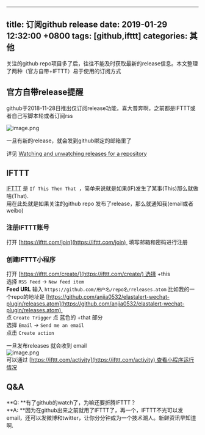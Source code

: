 
---
title: 订阅github release
date: 2019-01-29 12:32:00 +0800
tags: [github,ifttt]
categories: 其他
---

关注的github repo项目多了后，往往不能及时获取最新的release信息。本文整理了两种（官方自带+IFTTT）易于使用的订阅方式

<!-- more -->
## 官方自带release提醒
github于2018-11-28日推出仅订阅release功能，喜大普奔啊，之前都是IFTTT或者自己写脚本轮或者订阅rss

![image.png](https://cdn.nlark.com/yuque/0/2019/png/226273/1548733703278-4e1950fb-7799-49eb-8a83-9a0e03619544.png#align=left&display=inline&height=375&linkTarget=_blank&name=image.png&originHeight=375&originWidth=1023&size=78024&width=1023)

一旦有新的release，就会发到github绑定的邮箱里了

详见 [Watching and unwatching releases for a repository](https://help.github.com/articles/watching-and-unwatching-releases-for-a-repository/)


## IFTTT
[IFTTT](https://ifttt.com) 是 `If This Then That`  ，简单来说就是如果(IF)发生了某事(This)那么就做啥(That).<br />用在此处就是如果关注的github repo 发布了release，那么就通知我(email或者weibo)

### 注册IFTTT账号
打开 [https://ifttt.com/join](https://ifttt.com/join)  填写邮箱和密码进行注册

### 创建IFTTT小程序
打开 [https://ifttt.com/create/](https://ifttt.com/create/) 选择 +this<br />选择 `RSS Feed` -> `New feed item` <br />**Feed URL** 输入 `https://github.com/用户名/repo名/releases.atom` 比如我的一个repo的地址是 [https://github.com/anjia0532/elastalert-wechat-plugin/releases.atom](https://github.com/anjia0532/elastalert-wechat-plugin/releases.atom) <br />点 `Create Trigger` 点 蓝色的 +that 部分<br />选择 `Email` -> `Send me an email` <br />点击 `Create action` 

一旦发布releases 就会收到 email<br />![image.png](https://cdn.nlark.com/yuque/0/2019/png/226273/1548736026081-37c127af-53cf-4dec-8db3-df8706117d14.png#align=left&display=inline&height=546&linkTarget=_blank&name=image.png&originHeight=546&originWidth=783&size=60687&width=783)<br />可以通过 [https://ifttt.com/activity](https://ifttt.com/activity) 查看小程序运行情况

## Q&A
**Q: **有了github的watch了，为嘛还要折腾IFTTT？<br />**A: **因为在github出来之前就用了IFTTT了，再一个，IFTTT不光可以发email，还可以发微博和twitter，让你分分钟成为一个技术潮人。新鲜资讯早知道啊.


